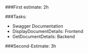 ###First estimate: 2h

###Tasks:
- Swagger Documentation
- DisplayDocumentDetails: Frontend
- GetDocumentDetails: Backend

###Second-Estimate: 3h